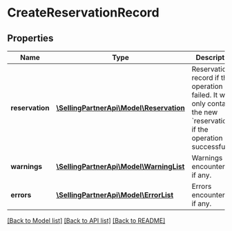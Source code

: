 # CreateReservationRecord

## Properties
Name | Type | Description | Notes
------------ | ------------- | ------------- | -------------
**reservation** | [**\SellingPartnerApi\Model\Reservation**](Reservation.md) | Reservation record if the operation failed. It will only contain the new &#x60;reservationId&#x60; if the operation is successful. | [optional] 
**warnings** | [**\SellingPartnerApi\Model\WarningList**](WarningList.md) | Warnings encountered, if any. | [optional] 
**errors** | [**\SellingPartnerApi\Model\ErrorList**](ErrorList.md) | Errors encountered, if any. | [optional] 

[[Back to Model list]](../README.md#documentation-for-models) [[Back to API list]](../README.md#documentation-for-api-endpoints) [[Back to README]](../README.md)


